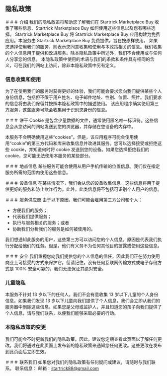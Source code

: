 隐私政策
------------------

＃＃＃ 介绍
我们的隐私政策将帮助您了解我们在 Startrick Marketplace Buy 收集了哪些信息、Startrick Marketplace Buy 如何使用这些信息以及您有哪些选择。
Startrick Marketplace Buy 将 Startrick Marketplace Buy 应用构建为免费应用。本服务由 Startrick Marketplace Buy 免费提供，旨在按原样使用。
如果您选择使用我们的服务，则表示您同意收集和使用与本政策相关的信息。我们收集的个人信息用于提供和改进服务。除本隐私政策中所述外，我们不会使用或与任何人分享您的信息。
本隐私政策中使用的术语与我们的条款和条件具有相同的含义，可在我们的网站上访问，除非本隐私政策中另有定义。

### 信息收集和使用
为了在使用我们的服务时获得更好的体验，我们可能会要求您向我们提供某些个人身份信息，包括但不限于用户姓名、电子邮件地址、性别、位置、照片。我们要求的信息将由我们保留并按照本隐私政策中的描述使用。
该应用程序确实使用第三方服务，这些服务可能会收集用于识别您身份的信息。

＃＃＃ 饼干
Cookie 是包含少量数据的文件，通常使用匿名唯一标识符。这些信息会从您访问的网站发送到您的浏览器，并存储在您设备的内存中。

本服务不会明确使用这些“cookies”。但是，该应用程序可能会使用使用“cookie”的第三方代码和库来收集信息并改进其服务。您可以选择接受或拒绝这些 cookie，并知道何时将 cookie 发送到您的设备。如果您选择拒绝我们的 cookie，您可能无法使用本服务的某些部分。

＃＃＃ 地点信息
某些服务可能会使用从用户手机传输的位置信息。我们仅在指定服务所需的范围内使用这些信息。

＃＃＃ 设备信息
在某些情况下，我们会从您的设备收集信息。这些信息将用于提供更好的服务和防止欺诈行为。此外，此类信息将不包括可识别个人用户的信息。

＃＃＃ 服务供应商
由于以下原因，我们可能会雇用第三方公司和个人：
* 方便我们的服务；
* 代表我们提供服务；
* 执行与服务相关的服务；或者
* 协助我们分析我们的服务是如何被使用的。

我们想通知此服务的用户，这些第三方可以访问您的个人信息。原因是代表我们执行分配给他们的任务。但是，他们有义务不为任何其他目的披露或使用这些信息。

＃＃＃ 安全
我们重视您向我们提供您的个人信息的信任，因此我们正在努力使用商业上可接受的方式来保护它。但请记住，没有任何互联网传输方式或电子存储方式是 100% 安全可靠的，我们无法保证其绝对安全。

### 儿童隐私
本服务不针对 13 岁以下的任何人。我们不会有意收集 13 岁以下儿童的个人身份信息。如果我们发现 13 岁以下儿童向我们提供了个人信息，我们会立即从我们的服务器中删除这些信息。如果您是父母或监护人，并且知道您的孩子向我们提供了个人信息，请与我们联系，以便我们能够采取必要的行动。

### 本隐私政策的变更
我们可能会不时更新我们的隐私政策。因此，建议您定期查看此页面以了解任何更改。我们将通过在此页面上发布新的隐私政策来通知您任何更改。这些更改在发布到此页面后立即生效。

＃＃＃ 联系我们
如果您对我们的隐私政策有任何疑问或建议，请随时与我们联系。
联系信息：
邮箱：startrick88@gmail.com
